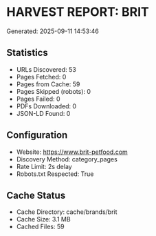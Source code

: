 # HARVEST REPORT: BRIT
Generated: 2025-09-11 14:53:46

## Statistics
- URLs Discovered: 53
- Pages Fetched: 0
- Pages from Cache: 59
- Pages Skipped (robots): 0
- Pages Failed: 0
- PDFs Downloaded: 0
- JSON-LD Found: 0

## Configuration
- Website: https://www.brit-petfood.com
- Discovery Method: category_pages
- Rate Limit: 2s delay
- Robots.txt Respected: True

## Cache Status
- Cache Directory: cache/brands/brit
- Cache Size: 3.1 MB
- Cached Files: 59
